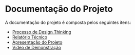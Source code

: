 # Documentação do Projeto

A documentação do projeto é composta pelos seguintes itens: 
 - [Processo de Design Thinking](concepcao/ARTEFATOS%20DO%20DESIGN%20THINKING.pdf)
 - [Relatório Técnico](relatorio/Relatorio%20Tecnico%20-%20TEMPLATE.md)
 - [Apresentação do Projeto](apresentacao/apresentacao%20-%20TEMPLATE.pptx)
 - [Vídeo de Demonstração](https://youtube.com)

